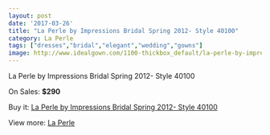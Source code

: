 ```yaml
---
layout: post
date: '2017-03-26'
title: "La Perle by Impressions Bridal Spring 2012- Style 40100"
category: La Perle
tags: ["dresses","bridal","elegant","wedding","gowns"]
image: http://www.idealgown.com/1100-thickbox_default/la-perle-by-impressions-bridal-spring-2012-style-40100.jpg
---
```

La Perle by Impressions Bridal Spring 2012- Style 40100

On Sales: **$290**
<a href="https://www.idealgown.com/en/la-perle/507-la-perle-by-impressions-bridal-spring-2012-style-40100.html"><amp-img layout="responsive" width="600" height="600" src="//www.idealgown.com/1100-thickbox_default/la-perle-by-impressions-bridal-spring-2012-style-40100.jpg" alt="La Perle by Impressions Bridal Spring 2012- Style 40100 0" /></a>

Buy it: [La Perle by Impressions Bridal Spring 2012- Style 40100](https://www.idealgown.com/en/la-perle/507-la-perle-by-impressions-bridal-spring-2012-style-40100.html "La Perle by Impressions Bridal Spring 2012- Style 40100")

View more: [La Perle](https://www.idealgown.com/en/8-la-perle "La Perle")